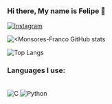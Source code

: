 

### Hi there, My name is Felipe 👋

[![Instagram](https://img.shields.io/badge/Instagram-E4405F?style=for-the-badge&logo=instagram&logoColor=white)](https://instagram.com/monsores_ff/)

![<Monsores-Franco GitHub stats](https://github-readme-stats.vercel.app/api?username=Monsores-Franco&show_icons=true&theme=dark)

![Top Langs](https://github-readme-stats.vercel.app/api/top-langs/?username=Monsores-Franco&hide_progress=true)

### Languages I use:
<div style="display: inline_block"><br/>
  <img align="center" alt="C" src="https://img.shields.io/badge/C-00599C?style=for-the-badge&logo=c&logoColor=white" />
  <img align="center" alt="Python" src="https://img.shields.io/badge/Python-14354C?style=for-the-badge&logo=python&logoColor=white" />
  <https://img.shields.io/badge/MySQL-00000F?style=for-the-badge&logo=mysql&logoColor=white>
  <https://img.shields.io/badge/Microsoft_Excel-217346?style=for-the-badge&logo=microsoft-excel&logoColor=white>
</div>
